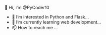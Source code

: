 👋 Hi, I’m @PyCoder10
- 👀 I’m interested in Python and Flask...
- 🌱 I’m currently learning web development...
- 📫 How to reach me ...

<!---
PyCoder10/PyCoder10 is a ✨ special ✨ repository because its `README.md` (this file) appears on your GitHub profile.
You can click the Preview link to take a look at your changes.
--->
